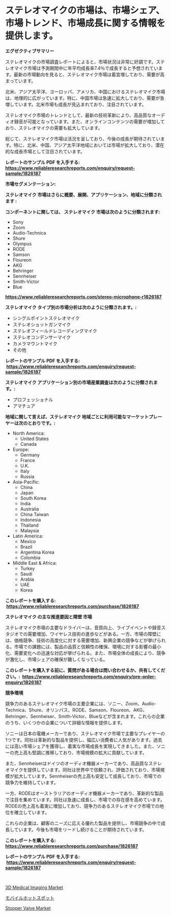 <p><h1>ステレオマイクの市場は、市場シェア、市場トレンド、市場成長に関する情報を提供します。</h1></p><p><strong>エグゼクティブサマリー</strong></p>
<p><p>ステレオマイクの市場調査レポートによると、市場状況は非常に好調です。ステレオマイク市場は予測期間中に年平均成長率7.4％で成長すると予想されています。最新の市場動向を見ると、ステレオマイク市場は着宜増しており、需要が高まっています。</p><p>北米、アジア太平洋、ヨーロッパ、アメリカ、中国におけるステレオマイク市場は、地理的に広がっています。特に、中国市場は急速に拡大しており、需要が急増しています。北米市場も成長が見込まれており、注目されています。</p><p>ステレオマイク市場のトレンドとして、最新の技術革新により、高品質なオーディオ録音が可能となっています。また、オンラインコンテンツの需要が増加しており、ステレオマイクの需要も拡大しています。</p><p>総じて、ステレオマイク市場は活況を呈しており、今後の成長が期待されています。特に、北米、中国、アジア太平洋地域においては市場が拡大しており、潜在的な成長市場として注目されています。</p></p>
<p><strong>レポートのサンプル PDF を入手する: <a href="https://www.reliableresearchreports.com/enquiry/request-sample/1826187">https://www.reliableresearchreports.com/enquiry/request-sample/1826187</a></strong></p>
<p><strong>市場セグメンテーション:</strong></p>
<p><strong> ステレオマイク 市場はさらに概要、展開、アプリケーション、地域に分類されます :</strong></p>
<p><strong>コンポーネントに関しては、 ステレオマイク 市場は次のように分類されます: &nbsp;</strong></p>
<p><ul><li>Sony</li><li>Zoom</li><li>Audio-Technica</li><li>Shure</li><li>Olympus</li><li>RODE</li><li>Samson</li><li>Floureon</li><li>AKG</li><li>Behringer</li><li>Sennheiser</li><li>Smith-Victor</li><li>Blue</li></ul></p>
<p><strong><a href="https://www.reliableresearchreports.com/stereo-microphone-r1826187">https://www.reliableresearchreports.com/stereo-microphone-r1826187</a></strong></p>
<p><strong> ステレオマイク タイプ別の市場分析は次のように分類されます。:</strong></p>
<p><ul><li>シングルポイントステレオマイク</li><li>ステレオショットガンマイク</li><li>ステレオフィールドレコーディングマイク</li><li>ステレオコンデンサーマイク</li><li>カメラマウントマイク</li><li>その他</li></ul></p>
<p><strong>レポートのサンプル PDF を入手する: &nbsp;<a href="https://www.reliableresearchreports.com/enquiry/request-sample/1826187">https://www.reliableresearchreports.com/enquiry/request-sample/1826187</a></strong></p>
<p><strong> ステレオマイク アプリケーション別の市場産業調査は次のように分類されます。:</strong></p>
<p><ul><li>プロフェッショナル</li><li>アマチュア</li></ul></p>
<p><strong>地域に関して言えば、ステレオマイク 地域ごとに利用可能なマーケットプレーヤーは次のとおりです。:</strong></p>
<p><ul>
    <li>
        North America:
        <ul>
            <li>United States</li>
            <li>Canada</li>
        </ul>
    </li>
    <li>
        Europe:
        <ul>
            <li>Germany</li>
            <li>France</li>
            <li>U.K.</li>
            <li>Italy</li>
            <li>Russia</li>
        </ul>
    </li>
    <li>
        Asia-Pacific:
        <ul>
            <li>China</li>
            <li>Japan</li>
            <li>South Korea</li>
            <li>India</li>
            <li>Australia</li>
            <li>China Taiwan</li>
            <li>Indonesia</li>
            <li>Thailand</li>
            <li>Malaysia</li>
        </ul>
    </li>
    <li>
        Latin America:
        <ul>
            <li>Mexico</li>
            <li>Brazil</li>
            <li>Argentina Korea</li>
            <li>Colombia</li>
        </ul>
    </li>
    <li>
        Middle East & Africa:
        <ul>
            <li>Turkey</li>
            <li>Saudi</li>
            <li>Arabia</li>
            <li>UAE</li>
            <li>Korea</li>
        </ul>
    </li>
    </ul></p>
<p><strong>このレポートを購入する: &nbsp;<a href="https://www.reliableresearchreports.com/purchase/1826187">https://www.reliableresearchreports.com/purchase/1826187</a></strong></p>
<p><strong>ステレオマイク の主な推進要因と障壁 市場</strong></p>
<p><p>ステレオマイク市場の主要なドライバーは、音質向上、ライブイベントや録音スタジオでの需要増加、ワイヤレス技術の進歩などがある。一方、市場の障壁には、価格競争、技術の高度化に対する需要増加、新興企業の競争などが挙げられる。市場での課題には、製品の品質と信頼性の確保、環境に対する影響の最小化、需要変化への迅速な対応が挙げられる。また、市場全体の成長により、競争が激化し、市場シェアの確保が難しくなっている。</p></p>
<p><strong>このレポートを購入する前に、質問がある場合は問い合わせるか、共有してください。:&nbsp; <a href="https://www.reliableresearchreports.com/enquiry/pre-order-enquiry/1826187">https://www.reliableresearchreports.com/enquiry/pre-order-enquiry/1826187</a></strong></p>
<p><strong>競争環境</strong></p>
<p><p>競争力のあるステレオマイク市場の主要企業には、ソニー、Zoom、Audio-Technica、Shure、オリンパス、RODE、Samson、Floureon、AKG、Behringer、Sennheiser、Smith-Victor、Blueなどが含まれます。これらの企業のうち、いくつかの企業について詳細な情報を提供します。</p><p>ソニーは日本の電機メーカーであり、ステレオマイク市場で主要なプレイヤーの1つです。同社は革新的な製品を提供し、幅広い消費者に人気があります。過去には高い市場シェアを獲得し、着実な市場成長を実現してきました。また、ソニーの売上高も堅調に推移しており、市場規模の拡大に貢献しています。</p><p>また、Sennheiserはドイツのオーディオ機器メーカーであり、高品質なステレオマイクを提供しています。同社は世界中で信頼され、評価されており、市場規模が拡大しています。Sennheiserの売上高も安定して成長しており、市場での競争力を維持しています。</p><p>一方、RODEはオーストラリアのオーディオ機器メーカーであり、革新的な製品で注目を集めています。同社は急速に成長し、市場での存在感を高めています。RODEの売上高も着実に増加しており、競争力のあるステレオマイク市場での地位を確立しています。</p><p>これらの企業は、顧客のニーズに応える優れた製品を提供し、市場競争の中で成長しています。今後も市場をリードし続けることが期待されています。</p></p>
<p><strong>このレポートを購入する: &nbsp; <a href="https://www.reliableresearchreports.com/purchase/1826187">https://www.reliableresearchreports.com/purchase/1826187</a></strong></p>
<p><strong>レポートのサンプル PDF を入手する: &nbsp;<a href="https://www.reliableresearchreports.com/enquiry/request-sample/1826187">https://www.reliableresearchreports.com/enquiry/request-sample/1826187</a></strong><strong></strong></p>
<p>&nbsp;</p>
<p><p><a href="https://copper-carbon-84f.notion.site/3D-Medical-Imaging-Market-Trends-and-Market-Analysis-forecasted-for-period-2024-2031-cc7abc9d81274ba9b1ddd541480c6ade">3D Medical Imaging Market</a></p><p><a href="https://github.com/KaydenJohns1964/Market-Research-Report-List-1/blob/main/488592331844.md">モバイルホットスポット</a></p><p><a href="https://github.com/mancsybtousav/Market-Research-Report-List-2/blob/main/stopper-valve-market.md">Stopper Valve Market</a></p></p>